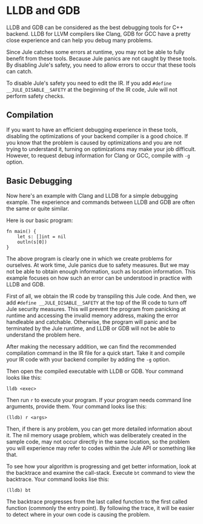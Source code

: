 # LLDB and GDB

LLDB and GDB can be considered as the best debugging tools for C++ backend. LLDB for LLVM compilers like Clang, GDB for GCC have a pretty close experience and can help you debug many problems.

Since Jule catches some errors at runtime, you may not be able to fully benefit from these tools. Because Jule panics are not caught by these tools. By disabling Jule's safety, you need to allow errors to occur that these tools can catch.

To disable Jule's safety you need to edit the IR. If you add `#define __JULE_DISABLE__SAFETY` at the beginning of the IR code, Jule will not perform safety checks.

## Compilation

If you want to have an efficient debugging experience in these tools, disabling the optimizations of your backend compiler is a good choice. If you know that the problem is caused by optimizations and you are not trying to understand it, turning on optimizations may make your job difficult. However, to request debug information for Clang or GCC, compile with `-g` option.

## Basic Debugging

Now here's an example with Clang and LLDB for a simple debugging example. The experience and commands between LLDB and GDB are often the same or quite similar.

Here is our basic program:
```jule
fn main() {
    let s: []int = nil
    outln(s[0])
}
```

The above program is clearly one in which we create problems for ourselves. At work time, Jule panics due to safety measures. But we may not be able to obtain enough information, such as location information. This example focuses on how such an error can be understood in practice with LLDB and GDB.

First of all, we obtain the IR code by transpiling this Jule code. And then, we add `#define __JULE_DISABLE__SAFETY` at the top of the IR code to turn off Jule security measures. This will prevent the program from panicking at runtime and accessing the invalid memory address, making the error handleable and catchable. Otherwise, the program will panic and be terminated by the Jule runtime, and LLDB or GDB will not be able to understand the problem here.

After making the necessary addition, we can find the recommended compilation command in the IR file for a quick start. Take it and compile your IR code with your backend compiler by adding the `-g` option.

Then open the compiled executable with LLDB or GDB. Your command looks like this:
```
lldb <exec>
```

Then run `r` to execute your program. If your program needs command line arguments, provide them. Your command looks lise this:
```
(lldb) r <args>
```

Then, if there is any problem, you can get more detailed information about it. The nil memory usage problem, which was deliberately created in the sample code, may not occur directly in the same location, so the problem you will experience may refer to codes within the Jule API or something like that.

To see how your algorithm is progressing and get better information, look at the backtrace and examine the call-stack. Execute `bt` command to view the backtrace. Your command looks lise this:

```
(lldb) bt
```

The backtrace progresses from the last called function to the first called function (commonly the entry point). By following the trace, it will be easier to detect where in your own code is causing the problem.
